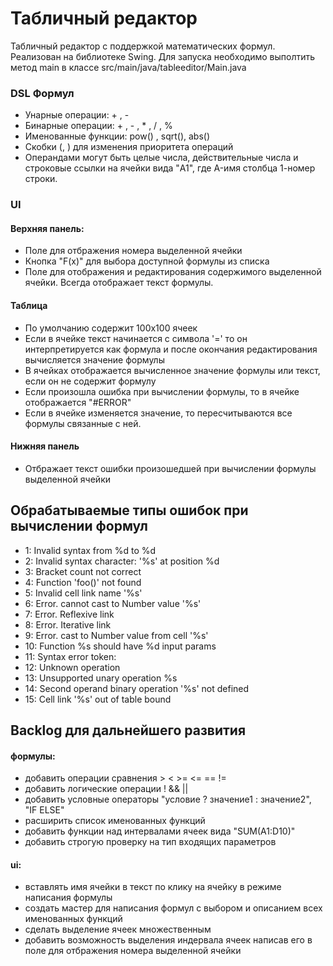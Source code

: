 # Табличный редактор
Табличный редактор с поддержкой математических формул. Реализован на библиотеке Swing.
Для запуска необходимо выполтить метод main в классе src/main/java/tableeditor/Main.java

### DSL Формул
- Унарные операции: + , -
- Бинарные операции: + , - , * , / , %
- Именованные функции: pow() , sqrt(), abs()
- Скобки (, ) для изменения приоритета операций
- Операндами могут быть целые числа, действительные числа и строковые ссылки на ячейки вида "A1", где A-имя столбца 1-номер строки.
 
### UI
#### Верхняя панель:
- Поле для отбражения номера выделенной ячейки
- Кнопка "F(x)" для выбора доступной формулы из списка
- Поле для отображения и редактирования содержимого выделенной ячейки. Всегда отображает текст формулы.

#### Таблица
- По умолчанию содержит 100x100 ячеек
- Если в ячейке текст начинается с символа '=' то он интерпретируется как формула и после окончания редактирования вычисляется значение формулы
- В ячейках отображается вычисленное значение формулы или текст, если он не содержит формулу
- Если произошла ошибка при вычислении формулы, то в ячейке отображается "#ERROR"
- Если в ячейке изменяется значение, то пересчитываются все формулы связанные с ней.

#### Нижняя панель
- Отбражает текст ошибки произошедшей при вычислении формулы выделенной ячейки 

## Обрабатываемые типы ошибок при вычислении формул

- 1: Invalid syntax from %d to %d
- 2: Invalid syntax character: '%s' at position %d
- 3: Bracket count not correct
- 4: Function 'foo()' not found
- 5: Invalid cell link name '%s'
- 6: Error. cannot cast to Number value '%s'
- 7: Error. Reflexive link
- 8: Error. Iterative link
- 9: Error. cast to Number value from cell '%s'
- 10: Function %s should have %d input params
- 11: Syntax error token:
- 12: Unknown operation
- 13: Unsupported unary operation %s
- 14: Second operand binary operation '%s' not defined
- 15: Cell link '%s' out of table bound


## Backlog для дальнейшего развития
#### формулы:
- добавить операции сравнения > < >= <= == != 
- добавить логические операции ! && ||
- добавить условные операторы  "условие ? значение1 : значение2", "IF ELSE"
- расширить список именованных функций 
- добавить функции над интервалами ячеек вида "SUM(A1:D10)"
- добавить строгую проверку на тип входящих параметров

#### ui:
- вставлять имя ячейки в текст по клику на ячейку в режиме написания формулы
- создать мастер для написания формул с выбором и описанием всех именованных функций
- сделать выделение ячеек множественным
- добавить возможность выделения индервала ячеек написав его в поле для отбражения номера выделенной ячейки 